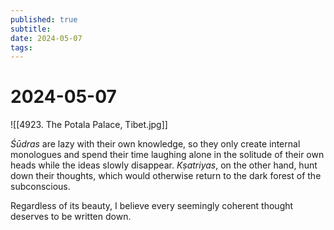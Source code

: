 ```yaml
---
published: true
subtitle: 
date: 2024-05-07
tags: 
---
```


# 2024-05-07
![[4923. The Potala Palace, Tibet.jpg]]

*Śūdras* are lazy with their own knowledge, so they only create internal monologues and spend their time laughing alone in the solitude of their own heads while the ideas slowly disappear. *Kṣatriyas*, on the other hand, hunt down their thoughts, which would otherwise return to the dark forest of the subconscious.

Regardless of its beauty, I believe every seemingly coherent thought deserves to be written down.